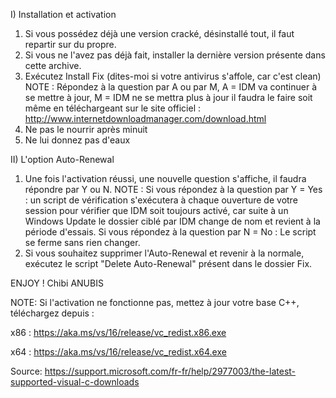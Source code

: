 I) Installation et activation
1. Si vous possédez déjà une version cracké, désinstallé tout, il faut repartir sur du propre.
2. Si vous ne l'avez pas déjà fait, installer la dernière version présente dans cette archive.
3. Exécutez Install Fix (dites-moi si votre antivirus s'affole, car c'est clean)
NOTE : Répondez à la question par A ou par M, A = IDM va continuer à se mettre à jour, M = IDM ne se mettra plus à jour il faudra le faire soit même en téléchargeant sur le site officiel : http://www.internetdownloadmanager.com/download.html
4. Ne pas le nourrir après minuit
5. Ne lui donnez pas d'eaux

II) L'option Auto-Renewal
1. Une fois l'activation réussi, une nouvelle question s'affiche, il faudra répondre par Y ou N.
NOTE : Si vous répondez à la question par Y = Yes : un script de vérification s'exécutera à chaque ouverture de votre session pour vérifier que IDM soit toujours activé, car suite à un Windows Update le dossier ciblé par IDM change de nom et revient à la période d'essais. Si vous répondez à la question par N = No : Le script se ferme sans rien changer.
2. Si vous souhaitez supprimer l'Auto-Renewal et revenir à la normale, exécutez le script "Delete Auto-Renewal" présent dans le dossier Fix.

ENJOY !
Chibi ANUBIS

NOTE: Si l'activation ne fonctionne pas, mettez à jour votre base C++, téléchargez depuis :

x86 : https://aka.ms/vs/16/release/vc_redist.x86.exe 

x64 : https://aka.ms/vs/16/release/vc_redist.x64.exe

Source: https://support.microsoft.com/fr-fr/help/2977003/the-latest-supported-visual-c-downloads
